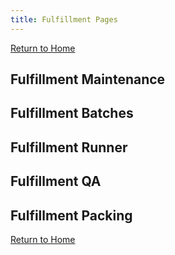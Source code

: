 ```yaml
---
title: Fulfillment Pages
---
```


[Return to Home](./index.html)
## Fulfillment Maintenance 

## Fulfillment Batches

## Fulfillment Runner 

## Fulfillment QA

## Fulfillment Packing

[Return to Home](./index.html)